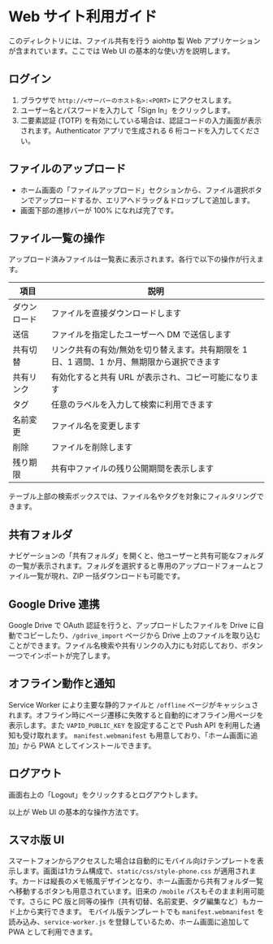 # Web サイト利用ガイド

このディレクトリには、ファイル共有を行う aiohttp 製 Web アプリケーションが含まれています。ここでは Web UI の基本的な使い方を説明します。

## ログイン
1. ブラウザで `http://<サーバーのホスト名>:<PORT>` にアクセスします。
2. ユーザー名とパスワードを入力して「Sign In」をクリックします。
3. 二要素認証 (TOTP) を有効にしている場合は、認証コードの入力画面が表示されます。Authenticator アプリで生成される 6 桁コードを入力してください。

## ファイルのアップロード
- ホーム画面の「ファイルアップロード」セクションから、ファイル選択ボタンでアップロードするか、エリアへドラッグ＆ドロップして追加します。
- 画面下部の進捗バーが 100% になれば完了です。

## ファイル一覧の操作
アップロード済みファイルは一覧表に表示されます。各行で以下の操作が行えます。

| 項目 | 説明 |
| --- | --- |
| ダウンロード | ファイルを直接ダウンロードします |
| 送信 | ファイルを指定したユーザーへ DM で送信します |
| 共有切替 | リンク共有の有効/無効を切り替えます。共有期限を 1 日、1 週間、1 か月、無期限から選択できます |
| 共有リンク | 有効化すると共有 URL が表示され、コピー可能になります |
| タグ | 任意のラベルを入力して検索に利用できます |
| 名前変更 | ファイル名を変更します |
| 削除 | ファイルを削除します |
| 残り期限 | 共有中ファイルの残り公開期間を表示します |

テーブル上部の検索ボックスでは、ファイル名やタグを対象にフィルタリングできます。

## 共有フォルダ
ナビゲーションの「共有フォルダ」を開くと、他ユーザーと共有可能なフォルダの一覧が表示されます。フォルダを選択すると専用のアップロードフォームとファイル一覧が現れ、ZIP 一括ダウンロードも可能です。


## Google Drive 連携
Google Drive で OAuth 認証を行うと、アップロードしたファイルを Drive に自動でコピーしたり、`/gdrive_import` ページから Drive 上のファイルを取り込むことができます。ファイル名検索や共有リンクの入力にも対応しており、ボタン一つでインポートが完了します。

## オフライン動作と通知
Service Worker により主要な静的ファイルと `/offline` ページがキャッシュされます。オフライン時にページ遷移に失敗すると自動的にオフライン用ページを表示します。また `VAPID_PUBLIC_KEY` を設定することで Push API を利用した通知も受け取れます。
`manifest.webmanifest` も用意しており、「ホーム画面に追加」から PWA としてインストールできます。

## ログアウト
画面右上の「Logout」をクリックするとログアウトします。

以上が Web UI の基本的な操作方法です。

## スマホ版 UI
スマートフォンからアクセスした場合は自動的にモバイル向けテンプレートを表示します。画面は1カラム構成で、`static/css/style-phone.css` が適用されます。カードは縦長のメモ帳風デザインとなり、ホーム画面から共有フォルダ一覧へ移動するボタンも用意されています。旧来の `/mobile` パスもそのまま利用可能です。さらに PC 版と同等の操作（共有切替、名前変更、タグ編集など）もカード上から実行できます。
モバイル版テンプレートでも `manifest.webmanifest` を読み込み、`service-worker.js` を登録しているため、ホーム画面に追加して PWA として利用できます。
